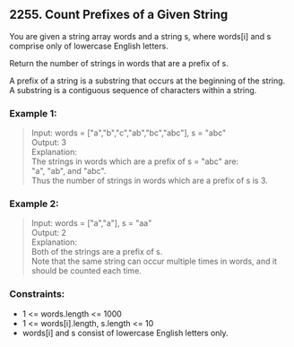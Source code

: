 ## 2255. Count Prefixes of a Given String

You are given a string array words and a string s, where words[i] and s comprise only of lowercase English letters.

Return the number of strings in words that are a prefix of s.

A prefix of a string is a substring that occurs at the beginning of the string. A substring is a contiguous sequence of characters within a string.

### Example 1:

> Input: words = ["a","b","c","ab","bc","abc"], s = "abc"<br/>
> Output: 3<br/>
> Explanation:<br/>
> The strings in words which are a prefix of s = "abc" are:<br/>
> "a", "ab", and "abc".<br/>
> Thus the number of strings in words which are a prefix of s is 3.

### Example 2:

> Input: words = ["a","a"], s = "aa"<br/>
> Output: 2<br/>
> Explanation:<br/>
> Both of the strings are a prefix of s.<br/>
> Note that the same string can occur multiple times in words, and it should be counted each time.
 
### Constraints:

- 1 <= words.length <= 1000
- 1 <= words[i].length, s.length <= 10
- words[i] and s consist of lowercase English letters only.